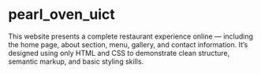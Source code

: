 # pearl_oven_uict
This website presents a complete restaurant experience online — including the home page, about section, menu, gallery, and contact information.
It’s designed using only HTML and CSS to demonstrate clean structure, semantic markup, and basic styling skills.
